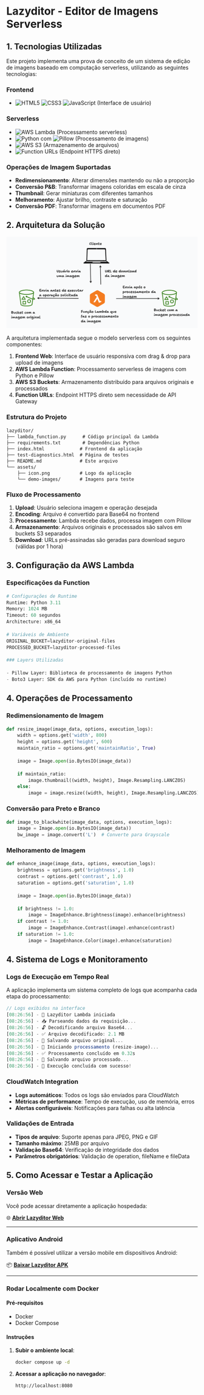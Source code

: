 # Lazyditor - Editor de Imagens Serverless

## 1. Tecnologias Utilizadas

Este projeto implementa uma prova de conceito de um sistema de edição de imagens baseado em computação serverless, utilizando as seguintes tecnologias:

### Frontend

- ![HTML5](https://img.shields.io/badge/-HTML5-E34F26?logo=html5&logoColor=white&style=flat) ![CSS3](https://img.shields.io/badge/-CSS3-1572B6?logo=css3&logoColor=white&style=flat) ![JavaScript](https://img.shields.io/badge/-JavaScript-F7DF1E?logo=javascript&logoColor=black&style=flat) (Interface de usuário)

### Serverless

- ![AWS Lambda](https://img.shields.io/badge/-AWS%20Lambda-FF9900?logo=amazonaws&logoColor=white&style=flat) (Processamento serverless)
- ![Python](https://img.shields.io/badge/-Python-3776AB?logo=python&logoColor=white&style=flat) com ![Pillow](https://img.shields.io/badge/-Pillow-306998?style=flat) (Processamento de imagens)
- ![AWS S3](https://img.shields.io/badge/-AWS%20S3-569A31?logo=amazons3&logoColor=white&style=flat) (Armazenamento de arquivos)
- ![Function URLs](https://img.shields.io/badge/-Function%20URLs-FF9900?style=flat) (Endpoint HTTPS direto)

### Operações de Imagem Suportadas

- **Redimensionamento**: Alterar dimensões mantendo ou não a proporção
- **Conversão P&B**: Transformar imagens coloridas em escala de cinza
- **Thumbnail**: Gerar miniaturas com diferentes tamanhos
- **Melhoramento**: Ajustar brilho, contraste e saturação
- **Conversão PDF**: Transformar imagens em documentos PDF

## 2. Arquitetura da Solução

![Diagrama](diagrama.png)

A arquitetura implementada segue o modelo serverless com os seguintes componentes:

1. **Frontend Web**: Interface de usuário responsiva com drag & drop para upload de imagens
2. **AWS Lambda Function**: Processamento serverless de imagens com Python e Pillow
3. **AWS S3 Buckets**: Armazenamento distribuído para arquivos originais e processados
4. **Function URLs**: Endpoint HTTPS direto sem necessidade de API Gateway

### Estrutura do Projeto

```
lazyditor/
├── lambda_function.py      # Código principal da Lambda
├── requirements.txt        # Dependências Python
├── index.html             # Frontend da aplicação
├── test-diagnostics.html  # Página de testes
├── README.md              # Este arquivo
└── assets/
    ├── icon.png           # Logo da aplicação
    └── demo-images/       # Imagens para teste
```

### Fluxo de Processamento

1. **Upload**: Usuário seleciona imagem e operação desejada
2. **Encoding**: Arquivo é convertido para Base64 no frontend
3. **Processamento**: Lambda recebe dados, processa imagem com Pillow
4. **Armazenamento**: Arquivos originais e processados são salvos em buckets S3 separados
5. **Download**: URLs pré-assinadas são geradas para download seguro (válidas por 1 hora)

## 3. Configuração da AWS Lambda

### Especificações da Function

```python
# Configurações de Runtime
Runtime: Python 3.11
Memory: 1024 MB
Timeout: 60 segundos
Architecture: x86_64

# Variáveis de Ambiente
ORIGINAL_BUCKET=lazyditor-original-files
PROCESSED_BUCKET=lazyditor-processed-files

### Layers Utilizadas

- Pillow Layer: Biblioteca de processamento de imagens Python
- Boto3 Layer: SDK da AWS para Python (incluído no runtime)
```

## 4. Operações de Processamento

### Redimensionamento de Imagem

```python
def resize_image(image_data, options, execution_logs):
    width = options.get('width', 800)
    height = options.get('height', 600)
    maintain_ratio = options.get('maintainRatio', True)

    image = Image.open(io.BytesIO(image_data))

    if maintain_ratio:
        image.thumbnail((width, height), Image.Resampling.LANCZOS)
    else:
        image = image.resize((width, height), Image.Resampling.LANCZOS)
```

### Conversão para Preto e Branco

```python
def image_to_blackwhite(image_data, options, execution_logs):
    image = Image.open(io.BytesIO(image_data))
    bw_image = image.convert('L')  # Converte para Grayscale
```

### Melhoramento de Imagem

```python
def enhance_image(image_data, options, execution_logs):
    brightness = options.get('brightness', 1.0)
    contrast = options.get('contrast', 1.0)
    saturation = options.get('saturation', 1.0)

    image = Image.open(io.BytesIO(image_data))

    if brightness != 1.0:
        image = ImageEnhance.Brightness(image).enhance(brightness)
    if contrast != 1.0:
        image = ImageEnhance.Contrast(image).enhance(contrast)
    if saturation != 1.0:
        image = ImageEnhance.Color(image).enhance(saturation)
```

## 4. Sistema de Logs e Monitoramento

### Logs de Execução em Tempo Real

A aplicação implementa um sistema completo de logs que acompanha cada etapa do processamento:

```javascript
// Logs exibidos na interface
[08:26:56] - 🚀 Lazyditor Lambda iniciada
[08:26:56] - 📥 Parseando dados da requisição...
[08:26:56] - 🔓 Decodificando arquivo Base64...
[08:26:56] - ✅ Arquivo decodificado: 2.1 MB
[08:26:56] - 💾 Salvando arquivo original...
[08:26:56] - 🔄 Iniciando processamento (resize-image)...
[08:26:56] - ✅ Processamento concluído em 0.32s
[08:26:56] - 💾 Salvando arquivo processado...
[08:26:56] - 🎉 Execução concluída com sucesso!
```

### CloudWatch Integration

- **Logs automáticos**: Todos os logs são enviados para CloudWatch
- **Métricas de performance**: Tempo de execução, uso de memória, erros
- **Alertas configuráveis**: Notificações para falhas ou alta latência

### Validações de Entrada

- **Tipos de arquivo**: Suporte apenas para JPEG, PNG e GIF
- **Tamanho máximo**: 25MB por arquivo
- **Validação Base64**: Verificação de integridade dos dados
- **Parâmetros obrigatórios**: Validação de operation, fileName e fileData

## 5. Como Acessar e Testar a Aplicação

### Versão Web

Você pode acessar diretamente a aplicação hospedada:

🌐 **[Abrir Lazyditor Web](https://lazyditor.com.br)**

---

### Aplicativo Android

Também é possível utilizar a versão mobile em dispositivos Android:

📦 **[Baixar Lazyditor APK](https://github.com/thiagojorgelins/lazyditor-serverless/releases/download/v0.0.1/lazyditor-0.0.1.apk)**

---

### Rodar Localmente com Docker

#### Pré-requisitos

- Docker
- Docker Compose

#### Instruções

1. **Subir o ambiente local**:

   ```bash
   docker compose up -d
   ```

2. **Acessar a aplicação no navegador**:

   ```
   http://localhost:8080
   ```

